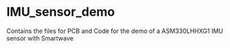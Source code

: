 # IMU_sensor_demo
Contains the files for PCB and Code for the demo of a ASM330LHHXG1 IMU sensor with Smartwave
